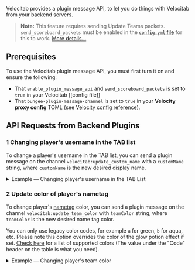 Velocitab provides a plugin message API, to let you do things with Velocitab from your backend servers.

> **Note:** This feature requires sending Update Teams packets. `send_scoreboard_packets` must be enabled in the [`config.yml` file](config-file) for this to work. [More details...](sorting#compatibility-issues)
> 
## Prerequisites
To use the Velocitab plugin message API, you must first turn it on and ensure the following:

* That `enable_plugin_message_api` and `send_scoreboard_packets` is set to `true` in your Velocitab [[config file]]
* That `bungee-plugin-message-channel` is set to `true` in your **Velocity proxy config** TOML (see [Velocity config reference](https://docs.papermc.io/velocity/configuration)).

## API Requests from Backend Plugins

### 1 Changing player's username in the TAB list
To change a player's username in the TAB list, you can send a plugin message on the channel `velocitab:update_custom_name` with a `customName` string, where `customName` is the new desired display name.
<details>
<summary>Example &mdash; Changing player's username in the TAB List</summary>

```java
player.sendPluginMessage(plugin, "velocitab:update_custom_name", "Steve".getBytes());
```
</details>

### 2 Update color of player's nametag
To change player's [nametag](nametags) color, you can send a plugin message on the channel `velocitab:update_team_color` with `teamColor` string, where `teamColor` is the new desired name tag color.

You can only use legacy color codes, for example `a` for green, `b` for aqua, etc. Please note this option overrides the color of the glow potion effect if set. [Check here](https://wiki.vg/index.php?title=Text_formatting&oldid=18983#Colors) for a list of supported colors (The value under the "Code" header on the table is what you need).

<details>
<summary>Example &mdash; Changing player's team color</summary>

```java
player.sendPluginMessage(plugin, "velocitab:update_team_color", "a".getBytes());
```
</details>
